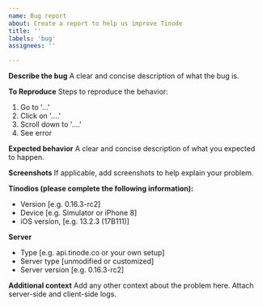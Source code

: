 ```yaml
---
name: Bug report
about: Create a report to help us improve Tinode
title: ''
labels: 'bug'
assignees: ''

---
```


**Describe the bug**
A clear and concise description of what the bug is.

**To Reproduce**
Steps to reproduce the behavior:
1. Go to '...'
2. Click on '....'
3. Scroll down to '....'
4. See error

**Expected behavior**
A clear and concise description of what you expected to happen.

**Screenshots**
If applicable, add screenshots to help explain your problem.

**Tinodios (please complete the following information):**
 - Version [e.g. 0.16.3-rc2]
 - Device [e.g. Simulator or iPhone 8]
 - iOS version, [e.g. 13.2.3 (17B111)]

**Server**
- Type [e.g. api.tinode.co or your own setup]
- Server type [unmodified or customized]
- Server version [e.g. 0.16.3-rc2]

**Additional context**
Add any other context about the problem here.
Attach server-side and client-side logs.
